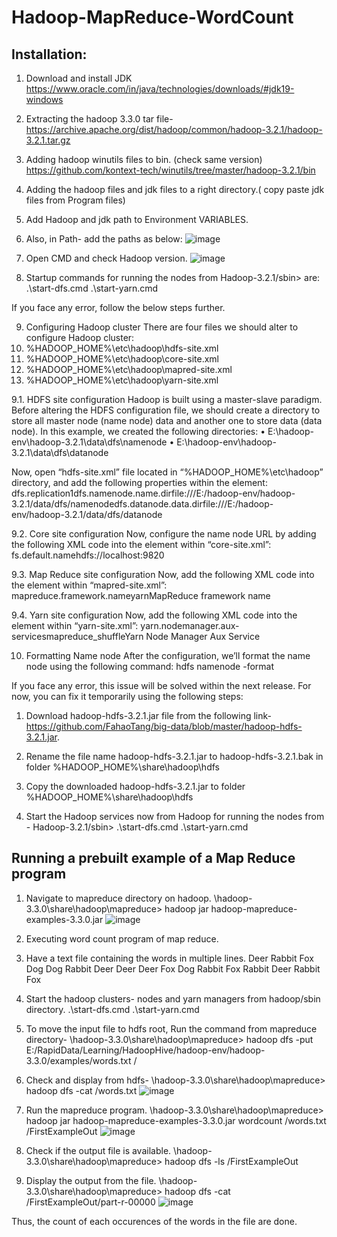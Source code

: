 # Hadoop-MapReduce-WordCount

## Installation: 

1.	Download and install JDK 
https://www.oracle.com/in/java/technologies/downloads/#jdk19-windows 

2.	Extracting the hadoop 3.3.0 tar file- 
https://archive.apache.org/dist/hadoop/common/hadoop-3.2.1/hadoop-3.2.1.tar.gz 

3.	Adding hadoop winutils files to bin. (check same version) 
https://github.com/kontext-tech/winutils/tree/master/hadoop-3.2.1/bin 

4.	Adding the hadoop files and jdk files to a right directory.( copy paste jdk files from Program files) 

5.	Add Hadoop and jdk path to Environment VARIABLES.

6.	Also, in Path- add the paths as below:
 ![image](https://user-images.githubusercontent.com/60387180/206688365-2edbdf14-d3a0-405f-b2ec-b479ecb85bff.png)


7.	Open CMD and check Hadoop version.
 ![image](https://user-images.githubusercontent.com/60387180/206688394-82f35016-88fa-43cb-977d-e732e4251b31.png)


8.	Startup commands for running the nodes from Hadoop-3.2.1/sbin> are:
.\start-dfs.cmd 
.\start-yarn.cmd 

If you face any error, follow the below steps further.

9.	 Configuring Hadoop cluster
There are four files we should alter to configure Hadoop cluster:
1.	%HADOOP_HOME%\etc\hadoop\hdfs-site.xml
2.	%HADOOP_HOME%\etc\hadoop\core-site.xml
3.	%HADOOP_HOME%\etc\hadoop\mapred-site.xml
4.	%HADOOP_HOME%\etc\hadoop\yarn-site.xml


9.1. HDFS site configuration
Hadoop is built using a master-slave paradigm. Before altering the HDFS configuration file, we should create a directory to store all master node (name node) data and another one to store data (data node). In this example, we created the following directories:
•	E:\hadoop-env\hadoop-3.2.1\data\dfs\namenode
•	E:\hadoop-env\hadoop-3.2.1\data\dfs\datanode

Now, open “hdfs-site.xml” file located in “%HADOOP_HOME%\etc\hadoop” directory, and add the following properties within the <configuration></configuration> element:
<property><name>dfs.replication</name><value>1</value></property><property><name>dfs.namenode.name.dir</name><value>file:///E:/hadoop-env/hadoop-3.2.1/data/dfs/namenode</value></property><property><name>dfs.datanode.data.dir</name><value>file:///E:/hadoop-env/hadoop-3.2.1/data/dfs/datanode</value></property>


9.2. Core site configuration
Now, configure the name node URL by adding the following XML code into the <configuration></configuration> element within “core-site.xml”:
<property><name>fs.default.name</name><value>hdfs://localhost:9820</value></property>


9.3. Map Reduce site configuration
Now, add the following XML code into the <configuration></configuration> element within “mapred-site.xml”:
<property><name>mapreduce.framework.name</name><value>yarn</value><description>MapReduce framework name</description></property>


9.4. Yarn site configuration
Now, add the following XML code into the <configuration></configuration> element within “yarn-site.xml”:
<property><name>yarn.nodemanager.aux-services</name><value>mapreduce_shuffle</value><description>Yarn Node Manager Aux Service</description></property>


10.	 Formatting Name node
After the configuration, we’ll format the name node using the following command:
hdfs namenode -format

If you face any error, this issue will be solved within the next release. For now, you can fix it temporarily using the following steps:
1.	Download hadoop-hdfs-3.2.1.jar file from the following link- https://github.com/FahaoTang/big-data/blob/master/hadoop-hdfs-3.2.1.jar.
2.	Rename the file name hadoop-hdfs-3.2.1.jar to hadoop-hdfs-3.2.1.bak in folder %HADOOP_HOME%\share\hadoop\hdfs
3.	Copy the downloaded hadoop-hdfs-3.2.1.jar to folder %HADOOP_HOME%\share\hadoop\hdfs

11.	Start the Hadoop services now from Hadoop for running the nodes from -
Hadoop-3.2.1/sbin>
.\start-dfs.cmd 
.\start-yarn.cmd 

## Running a prebuilt example of a Map Reduce program

1.	Navigate to mapreduce directory on hadoop. 
\hadoop-3.3.0\share\hadoop\mapreduce>  hadoop jar hadoop-mapreduce-examples-3.3.0.jar 
![image](https://user-images.githubusercontent.com/60387180/206688605-8993448b-f490-440d-848c-94607033bac4.png)

  
2.	Executing word count program of map reduce. 
3.	Have a text file containing the words in multiple lines. 
Deer Rabbit Fox Dog 
Dog Rabbit Deer 
Deer Deer Fox Dog 
Rabbit Fox Rabbit 
Deer Rabbit Fox 
 
4.	Start the hadoop clusters- nodes and yarn managers from hadoop/sbin directory. 
.\start-dfs.cmd 
.\start-yarn.cmd 
 
5.	To move the input file to hdfs root, Run the command from mapreduce directory- 
\hadoop-3.3.0\share\hadoop\mapreduce> hadoop dfs -put E:/RapidData/Learning/HadoopHive/hadoop-env/hadoop-3.3.0/examples/words.txt / 
 
6.	Check and display from hdfs- 
\hadoop-3.3.0\share\hadoop\mapreduce> hadoop dfs -cat /words.txt 
![image](https://user-images.githubusercontent.com/60387180/206688655-375920ec-bc16-494e-8f6f-b3fdfaa1e78e.png)

  
7.	Run the mapreduce program. 
\hadoop-3.3.0\share\hadoop\mapreduce> hadoop jar hadoop-mapreduce-examples-3.3.0.jar wordcount /words.txt /FirstExampleOut 
  ![image](https://user-images.githubusercontent.com/60387180/206688680-8d69b2ee-28b0-446a-9008-b31ac5dfbe37.png)

8.	Check if the output file is available. 
\hadoop-3.3.0\share\hadoop\mapreduce> hadoop dfs -ls /FirstExampleOut 
  
9.	Display the output from the file. 
\hadoop-3.3.0\share\hadoop\mapreduce> hadoop dfs -cat /FirstExampleOut/part-r-00000 
 ![image](https://user-images.githubusercontent.com/60387180/206688703-5740f322-f0b5-441e-b251-df479162e28d.png)


Thus, the count of each occurences of the words in the file are done.
